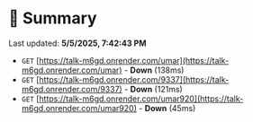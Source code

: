 # 📖 Summary
Last updated: **5/5/2025, 7:42:43 PM**

- `GET` [https://talk-m6gd.onrender.com/umar](https://talk-m6gd.onrender.com/umar) - **Down** (138ms)
- `GET` [https://talk-m6gd.onrender.com/9337](https://talk-m6gd.onrender.com/9337) - **Down** (121ms)
- `GET` [https://talk-m6gd.onrender.com/umar920](https://talk-m6gd.onrender.com/umar920) - **Down** (45ms)

